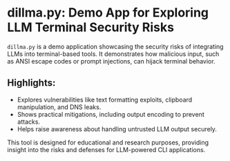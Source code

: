 # dillma.py: Demo App for Exploring LLM Terminal Security Risks

`dillma.py` is a demo application showcasing the security risks of integrating LLMs into terminal-based tools. It demonstrates how malicious input, such as ANSI escape codes or prompt injections, can hijack terminal behavior.

## Highlights:
- Explores vulnerabilities like text formatting exploits, clipboard manipulation, and DNS leaks.
- Shows practical mitigations, including output encoding to prevent attacks.
- Helps raise awareness about handling untrusted LLM output securely.

This tool is designed for educational and research purposes, providing insight into the risks and defenses for LLM-powered CLI applications.
